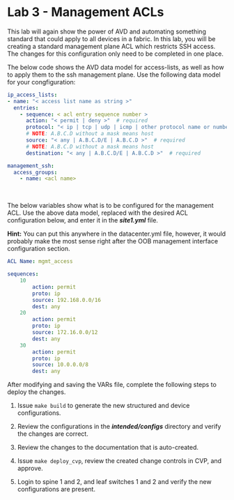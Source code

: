 # **Lab 3 - Management ACLs**

This lab will again show the power of AVD and automating something standard that could apply to all devices in a fabric.  In this lab, you will be creating a standard management plane ACL which restricts SSH access.  The changes for this configuration only need to be completed in one place.

The below code shows the AVD data model for access-lists, as well as how to apply them to the ssh management plane.  Use the following data model for your congfiguration:

```yaml
ip_access_lists:
- name: "< access list name as string >"
  entries:
    - sequence: < acl entry sequence number >
      action: "< permit | deny >"  # required
      protocol: "< ip | tcp | udp | icmp | other protocol name or number >"  # required
      # NOTE: A.B.C.D without a mask means host
      source: "< any | A.B.C.D/E | A.B.C.D >"  # required
      # NOTE: A.B.C.D without a mask means host
      destination: "< any | A.B.C.D/E | A.B.C.D >"  # required

management_ssh:
  access_groups:
    - name: <acl name>
```

<br>

The below variables show what is to be configured for the management ACL.  Use the above data model, replaced with the desired ACL configuration below, and enter it in the ***site1.yml*** file.

**Hint:** You can put this anywhere in the datacenter.yml file, however, it would probably make the most sense right after the OOB management interface configuration section.

```yaml
ACL Name: mgmt_access

sequences:
    10
        action: permit
        proto: ip
        source: 192.168.0.0/16
        dest: any
    20
        action: permit
        proto: ip
        source: 172.16.0.0/12
        dest: any
    30
        action: permit
        proto: ip
        source: 10.0.0.0/8
        dest: any
```

After modifying and saving the VARs file, complete the following steps to deploy the changes.


1) Issue `make build` to generate the new structured and device configurations.

2) Review the configurations in the ***intended/configs*** directory and verify the changes are correct.

3) Review the changes to the documentation that is auto-created.

4) Issue `make deploy_cvp`, review the created change controls in CVP, and approve.

5) Login to spine 1 and 2, and leaf switches 1 and 2 and verify the new configurations are present.